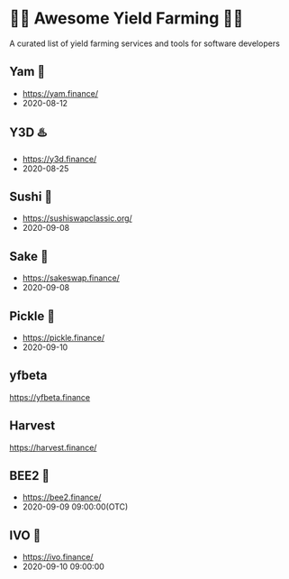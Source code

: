 # 👨‍🌾 Awesome Yield Farming 👩‍🌾
A curated list of yield farming services and tools for software developers

## Yam 🍠
- https://yam.finance/
- 2020-08-12

## Y3D ♨️
- https://y3d.finance/
- 2020-08-25

## Sushi 🍣
- https://sushiswapclassic.org/
- 2020-09-08

## Sake 🍶
- https://sakeswap.finance/
- 2020-09-08

## Pickle 🥒
- https://pickle.finance/
- 2020-09-10

## yfbeta
https://yfbeta.finance


## Harvest
https://harvest.finance/

## BEE2 🐝
- https://bee2.finance/
- 2020-09-09 09:00:00(OTC)

## IVO 🐘
- https://ivo.finance/
- 2020-09-10 09:00:00
